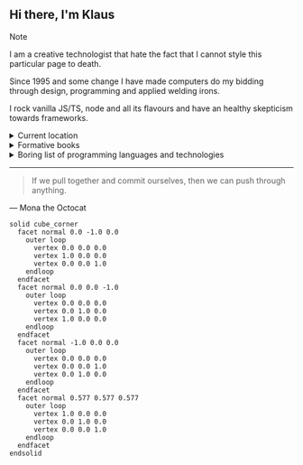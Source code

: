 ## Hi there, I'm Klaus

> [!NOTE]
> I am a creative technologist that hate the fact that I cannot style this particular page to death.

Since 1995 and some change I have made computers do my bidding through design, programming and applied welding irons.

I rock vanilla JS/TS, node and all its flavours and have an healthy skepticism towards frameworks.

<details>
<summary>Current location</summary>
<!-- just because geojson is kinda fun -->

```geojson
{
  "type": "FeatureCollection",
  "features": [
    {
      "type": "Feature",
      "id": 1,
      "properties": {
        "ID": 0,
        "name": "I'm usually around here somewhere"
      },
      "geometry": {
        "type": "Polygon",
        "coordinates": [
          [
            [12.5683, 55.7135],
            [12.5747, 55.7129],
            [12.5807, 55.7109],
            [12.5858, 55.7077],
            [12.5897, 55.7035],
            [12.5918, 55.6988],
            [12.5918, 55.6937],
            [12.5897, 55.6889],
            [12.5858, 55.6847],
            [12.5807, 55.6815],
            [12.5747, 55.6795],
            [12.5683, 55.6789],
            [12.5619, 55.6795],
            [12.5559, 55.6815],
            [12.5508, 55.6847],
            [12.5467, 55.6889],
            [12.5446, 55.6937],
            [12.5446, 55.6988],
            [12.5467, 55.7035],
            [12.5508, 55.7077],
            [12.5559, 55.7109],
            [12.5619, 55.7129],
            [12.5683, 55.7135]
          ]
        ]
      }
    }
  ]
}
```

</details>


<details>
<summary>Formative books</summary>

[The Elements of Typographic style](https://typographica.org/typography-books/the-elements-of-typographic-style-4th-edition/)

[Understanding media](https://mitpress.mit.edu/9780262631594/understanding-media/)

[No logo](https://en.wikipedia.org/wiki/No_Logo)

[D&D 4th edition](https://dungeonsdragons.fandom.com/wiki/Dungeons_%26_Dragons_4th_edition)

[NASA standards manual](https://standardsmanual.com/products/nasa-graphics-standards-manual)

[Raster systeme](https://monoskop.org/images/a/a4/Mueller-Brockmann_Josef_Grid_Systems_in_Graphic_Design_Raster_Systeme_fuer_die_Visuele_Gestaltung_English_German_no_OCR.pdf)

[The Visual Display of Quantitative Information](https://www.amazon.com/Visual-Display-Quantitative-Information/dp/1930824130)

[Envisioning Information](https://www.amazon.com/Envisioning-Information-Edward-R-Tufte/dp/0961392118)
</details>

<details>
<summary>Boring list of programming languages and technologies</summary>

- **Programming Languages**: JavaScript, TypeScript, PHP, Python, Ruby, HTML, CSS, ActionScript, SQL, DHTML
- **Frameworks & Libraries**: React, React Native, Redux, Angular, Preact, Vue, Lit.dev, Stencil.js, Prototype, Riot, WebComponents, Nuxt, Bootstrap, Material UI, Node.js, Express, Electron, Cordova, PhoneGap, Backbone, Spine, Sitecore, Zend, i18n, Jest, Sharp, Storybook, Webpack, Varnish, Traefik, Heroku, Firebase, i18n, Bitbucket Pipelines, Atomic Design, Apollo, WebSockets, Microservices, API Development, GraphQL, Redis, JSON, AJAX, jQuery
- **Databases & Storage**: Redis, MySQL, MongoDB
- **DevOps & CI/CD**: Jenkins, Docker, Kubernetes, Azure, Gradle, Helm, Jenkins, Git, Bitbucket, BrowserSync, VS2012, Confluence, Sitecore, GitHub, Travis CI, Bitbucket Pipelines, Git, Jira, Caddy Server, Playwright, Azure DevOps
- **3D & Graphics**: MATLAB, After Effects, Photoshop, D3.js, SVG, SVG Icon Libraries, GMAX, Flash, Final Cut, Protools, Maya, Renderman, GIMP, Illustrator, 3js, Vector Manipulations
- **Testing & Automation**: Playwright, Jest, Selenium, WebDriver, Mocha, Visual Regression Testing, TDD, e2e Testing, Visual Diff Testing
- **Backend & Servers**: ASP.NET MVC, JWT, OpenAPI, Web Services, REST APIs, Zod.dev, OpenShift, RabbitMQ, Symbol Locked Messages, WebSocket APIs
- **Game Engines & Physics**: Physics in Flash, Three.js, Self-Brewed Physics Engine
- **Security & Auth**: JWT, Auth0, OTP, SSO, OpenAPI, SHA, FacialID, Security, Cryptography
- **Other**: Microarchitectures, Agile, SCRUM, F5, BigIp, Memcached, XMPP, Eleventy, Design Tokens, Accessibility Compliance, REST, WebWorkers, Kafka, NASA API, GraphQL, RealPlayer, Audio & Video Integration

</details>

---
> If we pull together and commit ourselves, then we can push through anything.

— Mona the Octocat


```stl
solid cube_corner
  facet normal 0.0 -1.0 0.0
    outer loop
      vertex 0.0 0.0 0.0
      vertex 1.0 0.0 0.0
      vertex 0.0 0.0 1.0
    endloop
  endfacet
  facet normal 0.0 0.0 -1.0
    outer loop
      vertex 0.0 0.0 0.0
      vertex 0.0 1.0 0.0
      vertex 1.0 0.0 0.0
    endloop
  endfacet
  facet normal -1.0 0.0 0.0
    outer loop
      vertex 0.0 0.0 0.0
      vertex 0.0 0.0 1.0
      vertex 0.0 1.0 0.0
    endloop
  endfacet
  facet normal 0.577 0.577 0.577
    outer loop
      vertex 1.0 0.0 0.0
      vertex 0.0 1.0 0.0
      vertex 0.0 0.0 1.0
    endloop
  endfacet
endsolid
```
